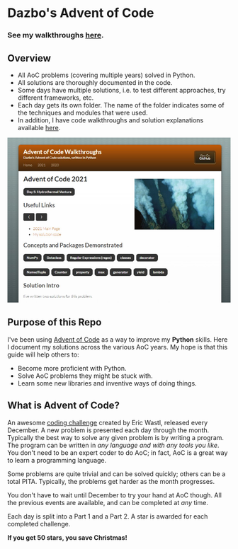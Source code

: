 # Dazbo's Advent of Code

### See my walkthroughs [here](https://derailed-dash.github.io/Advent-of-Code/).

## Overview

- All AoC problems (covering multiple years) solved in Python.
- All solutions are thoroughly documented in the code.
- Some days have multiple solutions, i.e. to test different approaches, try different frameworks, etc.
- Each day gets its own folder. The name of the folder indicates some of the techniques and modules that were used.
- In addition, I have code walkthroughs and solution explanations available [here](https://derailed-dash.github.io/Advent-of-Code/).

[![Dazbo's AoC Walkthroughs](/docs/assets/images/AoC_site_screenshot.jpg)](https://derailed-dash.github.io/Advent-of-Code/)

## Purpose of this Repo

I've been using [Advent of Code](https://adventofcode.com/) as a way to improve my **Python** skills. Here I document my solutions across the various AoC years. My hope is that this guide will help others to:

- Become more proficient with Python.
- Solve AoC problems they might be stuck with.
- Learn some new libraries and inventive ways of doing things.

## What is Advent of Code?

An awesome [coding challenge](https://adventofcode.com/2021/about) created by Eric Wastl, released every December. A new problem is presented each day through the month. Typically the best way to solve any given problem is by writing a program. The program can be written in _any language and with any tools you like_. You don't need to be an expert coder to do AoC; in fact, AoC is a great way to learn a programming language.

Some problems are quite trivial and can be solved quickly; 
others can be a total PITA. Typically, the problems get harder as the month progresses.

You don't have to wait until December to try your hand at AoC though. 
All the previous events are available, and can be completed at _any_ time.

Each day is split into a Part 1 and a Part 2.  A star is awarded for each completed challenge.

**If you get 50 stars, you save Christmas!**